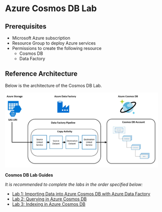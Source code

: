 # Azure Cosmos DB Lab

## Prerequisites

- Microsoft Azure subscription
- Resource Group to deploy Azure services
- Permissions to create the following resource 
    - Cosmos DB
    - Data Factory

## Reference Architecture  
Below is the architecture of the Cosmos DB Lab.  

<img src="./images/cosmos-lab-architecture.jpg" alt="Cosmos DB Lab Architecture"  Width="600">

**Cosmos DB Lab Guides**

*It is recommended to complete the labs in the order specified below:*

- [Lab 1: Importing Data into Azure Cosmos DB with Azure Data Factory](Load_Data_ADF.md)
- [Lab 2: Querying in Azure Cosmos DB](Querying_Cosmosdb.md)
- [Lab 3: Indexing in Azure Cosmos DB](Indexing_Cosmosdb.md)